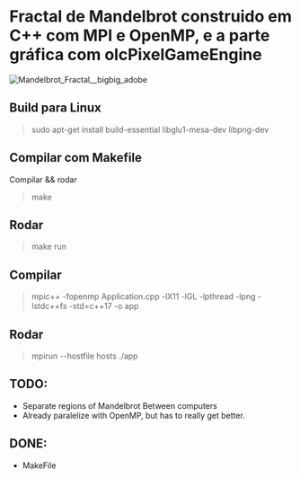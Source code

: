 # Fractal de Mandelbrot construido em C++ com MPI e OpenMP, e a parte gráfica com olcPixelGameEngine

![Mandelbrot_Fractal__bigbig_adobe](https://user-images.githubusercontent.com/42661760/171764189-d58f25b9-5090-47b2-baf3-dd0992efab3b.gif)

## Build para Linux
> sudo apt-get install build-essential libglu1-mesa-dev libpng-dev

## Compilar com Makefile
Compilar && rodar
> make

## Rodar
> make run

## Compilar
> mpic++ -fopenmp  Application.cpp -lX11 -lGL -lpthread -lpng -lstdc++fs -std=c++17 -o app

## Rodar
> mpirun --hostfile hosts ./app

## TODO:
- Separate regions of Mandelbrot Between computers
- Already paralelize with OpenMP, but has to really get better.

## DONE:
- MakeFile
